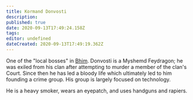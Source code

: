 ```yaml
---
title: Kormand Donvosti
description: 
published: true
date: 2020-09-13T17:49:24.158Z
tags: 
editor: undefined
dateCreated: 2020-09-13T17:49:19.362Z
---
```


One of the "local bosses" in [Bhim](/countries/bhim "wikilink"). Donvosti is a Myshemd Feydragon; he was exiled from his clan after attempting to murder a member of the clan's Court. Since then he has led a bloody life which ultimately led to him founding a crime group. His group is largely focused on technology.

He is a heavy smoker, wears an eyepatch, and uses handguns and rapiers.